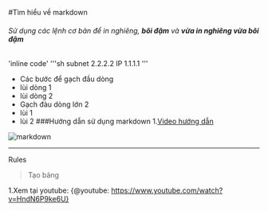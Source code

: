 #Tìm hiểu về markdown
###### Sử dụng các lệnh cơ bản để *in nghiêng*, **bôi đậm** và ***vừa in nghiêng vừa bôi đậm***

'inline code' 
'''sh
subnet 2.2.2.2
IP 1.1.1.1
'''
- Các bước để gạch đầu dòng 
 - lùi dòng 1
 - lùi dòng 2
- Gạch đàu dòng lớn 2 
 - lùi 1
 - lùi 2
###Hướng dẫn sử dụng markdown
1.[Video hướng dẫn](https://viblo.asia/helps/cach-su-dung-markdown-bxjvZYnwkJZ)

![markdown](https://img.vn/uploads/version/img24-png-20190726133727cbvncjKzsQ.png)

***
Rules

> Tạo bảng

1.Xem tại youtube: 
{@youtube: https://www.youtube.com/watch?v=HndN6P9ke6U}
